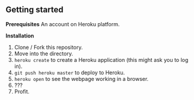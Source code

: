 ## Getting started

**Prerequisites**
An account on Heroku platform.

**Installation**
 1. Clone / Fork this repository.
 2. Move into the directory.
 3. ```heroku create``` to create a Heroku application (this might ask you to log in).
 4. ```git push heroku master``` to deploy to Heroku.
 5. ```heroku open``` to see the webpage working in a browser.
 6. ???
 7. Profit.